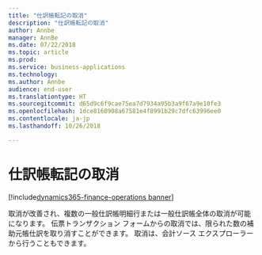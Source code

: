 ```yaml
---
title: "仕訳帳転記の取消"
description: "仕訳帳転記の取消"
author: Annbe
manager: AnnBe
ms.date: 07/22/2018
ms.topic: article
ms.prod: 
ms.service: business-applications
ms.technology: 
ms.author: Annbe
audience: end-user
ms.translationtype: HT
ms.sourcegitcommit: d65d9c6f9cae75ea7d7934a95b3a9f67a9e10fe3
ms.openlocfilehash: 1dce8160908a67581e4f8991b29c7dfc63996ee0
ms.contentlocale: ja-jp
ms.lasthandoff: 10/26/2018

---
```

#  <a name="reverse-journal-posting"></a>仕訳帳転記の取消

[!include[dynamics365-finance-operations banner](../includes/dynamics365-finance-operations.md)]



取消が改善され、複数の一般仕訳帳明細行または一般仕訳帳全体の取消が可能になります。 伝票トランザクション フォームからの取消では、限られた数の補助元帳仕訳を取り消すことができます。 取消は、会計ソース エクスプローラーから行うこともできます。
